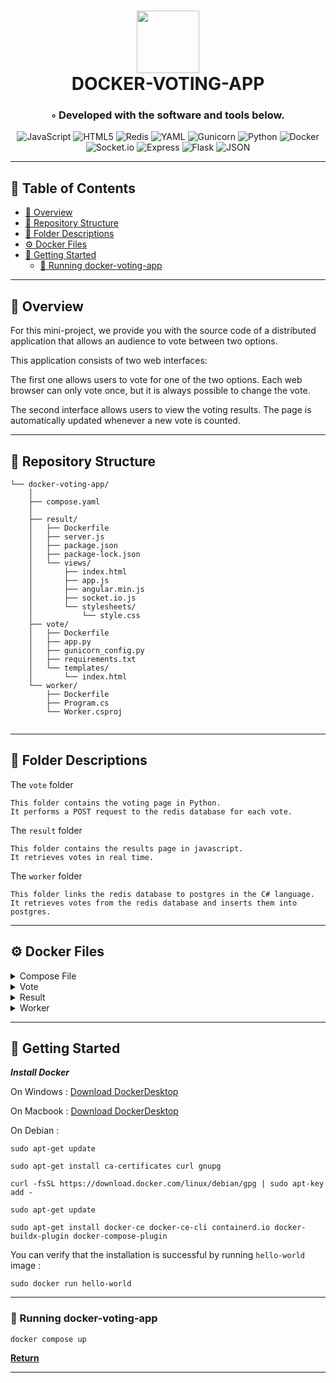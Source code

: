 <div align="center">
<h1 align="center">
<img src="https://i.imgur.com/6ZeiCD9.png" width="100" />
<br>DOCKER-VOTING-APP</h1>
<h3>◦ Developed with the software and tools below.</h3>

<p align="center">
<img src="https://img.shields.io/badge/JavaScript-F7DF1E.svg?style=flat-square&logo=JavaScript&logoColor=black" alt="JavaScript" />
<img src="https://img.shields.io/badge/HTML5-E34F26.svg?style=flat-square&logo=HTML5&logoColor=white" alt="HTML5" />
<img src="https://img.shields.io/badge/Redis-DC382D.svg?style=flat-square&logo=Redis&logoColor=white" alt="Redis" />
<img src="https://img.shields.io/badge/YAML-CB171E.svg?style=flat-square&logo=YAML&logoColor=white" alt="YAML" />
<img src="https://img.shields.io/badge/Gunicorn-499848.svg?style=flat-square&logo=Gunicorn&logoColor=white" alt="Gunicorn" />
<img src="https://img.shields.io/badge/Python-3776AB.svg?style=flat-square&logo=Python&logoColor=white" alt="Python" />

<img src="https://img.shields.io/badge/Docker-2496ED.svg?style=flat-square&logo=Docker&logoColor=white" alt="Docker" />
<img src="https://img.shields.io/badge/Socket.io-010101.svg?style=flat-square&logo=socketdotio&logoColor=white" alt="Socket.io" />
<img src="https://img.shields.io/badge/Express-000000.svg?style=flat-square&logo=Express&logoColor=white" alt="Express" />
<img src="https://img.shields.io/badge/Flask-000000.svg?style=flat-square&logo=Flask&logoColor=white" alt="Flask" />
<img src="https://img.shields.io/badge/JSON-000000.svg?style=flat-square&logo=JSON&logoColor=white" alt="JSON" />
</p>
</div>

---

## 📖 Table of Contents
- [📍 Overview](#-overview)
- [📂 Repository Structure](#-repository-structure)
- [📂 Folder Descriptions](#-folder-descriptions)
- [⚙️ Docker Files](#-docker-files)
- [🚀 Getting Started](#-getting-started)
    - [🤖 Running docker-voting-app](#-running-docker-voting-app)

---

## 📍 Overview

For this mini-project, we provide you with the source code of a distributed application that allows an audience to vote between two options.

This application consists of two web interfaces:

The first one allows users to vote for one of the two options. Each web browser can only vote once, but it is always possible to change the vote.

The second interface allows users to view the voting results. The page is automatically updated whenever a new vote is counted.

---

## 📂 Repository Structure

```
└── docker-voting-app/
    │ 
    ├── compose.yaml
    │ 
    ├── result/
    │   ├── Dockerfile
    │   ├── server.js
    │   ├── package.json
    │   ├── package-lock.json
    │   └── views/
    │       ├── index.html
    │       ├── app.js
    │       ├── angular.min.js
    │       ├── socket.io.js
    │       └── stylesheets/
    │           └── style.css
    ├── vote/
    │   ├── Dockerfile
    │   ├── app.py
    │   ├── gunicorn_config.py
    │   ├── requirements.txt
    │   └── templates/
    │       └── index.html
    └── worker/
        ├── Dockerfile
        ├── Program.cs
        └── Worker.csproj
        
```
---

## 📂 Folder Descriptions

The `vote` folder

```
This folder contains the voting page in Python. 
It performs a POST request to the redis database for each vote.
```

The `result` folder

```
This folder contains the results page in javascript. 
It retrieves votes in real time.   
```

The `worker` folder

```
This folder links the redis database to postgres in the C# language. 
It retrieves votes from the redis database and inserts them into postgres.
```

---

## ⚙️ Docker Files

<details closed><summary>Compose File</summary>

[Compose](https://github.com/DoryanPl/docker-voting-app/blob/master/compose.yaml)

```
services:
  vote:
      container_name: vote
      build: ./vote
      restart: always
      ports:
        - "8080:8080"

  redis:
      container_name: redis
      image: "redis:alpine"
      volumes:
        - redis-data:/data
      restart: always
      depends_on:
      - vote

  worker:
      container_name: worker
      build: ./worker
      restart: always
      depends_on:
      - redis

  result:
      container_name: result
      build: ./result
      restart: always
      ports:
        - "8081:8081"

  postgres:
      container_name: postgres
      image: postgres:14-alpine
      ports:
        - 5432:5432
      environment:
        - POSTGRES_PASSWORD=postgres
        - POSTGRES_USER=postgres
        - POSTGRES_DB=postgres
      volumes: 
        - postgres-data:/var/lib/postgresql/data
      restart: always
      depends_on:
      - worker
      - result

volumes:
  redis-data:
  postgres-data:

```

</details>


<details closed><summary>Vote</summary>

[Dockerfile](https://github.com/DoryanPl/docker-voting-app/blob/main/vote/Dockerfile)

```
FROM python:3.12-alpine
WORKDIR /code
COPY requirements.txt requirements.txt
RUN pip install -r requirements.txt
COPY . .
EXPOSE 8080
CMD ["gunicorn", "app:app", "-c", "gunicorn_config.py"]
```

</details>

<details closed><summary>Result</summary>

[Dockerfile](https://github.com/DoryanPl/docker-voting-app/blob/main/result/Dockerfile)

```
FROM node:20.8-alpine
ENV NODE_ENV production
WORKDIR /usr/src/app
COPY package*.json .
RUN npm install
RUN npm ci --omit=dev
USER node
COPY --chown=node:node . .
EXPOSE 8081
CMD ["npm", "start"]
```

</details>

<details closed><summary>Worker</summary>

[Dockerfile](https://github.com/DoryanPl/docker-voting-app/blob/main/worker/Dockerfile) 

```
FROM mcr.microsoft.com/dotnet/sdk:7.0 AS build-env
WORKDIR /App

COPY . ./
RUN dotnet restore
RUN dotnet publish -c release --self-contained false --no-restore -o out

FROM mcr.microsoft.com/dotnet/aspnet:7.0
WORKDIR /App
COPY --from=build-env /App/out .
ENTRYPOINT ["dotnet", "Worker.dll"]

```

</details>

---

## 🚀 Getting Started

***Install Docker***

On Windows :  [Download DockerDesktop](https://desktop.docker.com/win/main/amd64/Docker%20Desktop%20Installer.exe)

On Macbook : [Download DockerDesktop](https://desktop.docker.com/mac/main/arm64/Docker.dmg?utm_source=docker&utm_medium=webreferral&utm_campaign=docs-driven-download-mac-arm64)

On Debian : 
```
sudo apt-get update
```

```
sudo apt-get install ca-certificates curl gnupg
```

```
curl -fsSL https://download.docker.com/linux/debian/gpg | sudo apt-key add -
```

```
sudo apt-get update
```

```
sudo apt-get install docker-ce docker-ce-cli containerd.io docker-buildx-plugin docker-compose-plugin
```

You can verify that the installation is successful by running `hello-world` image : 

```
sudo docker run hello-world
```

---

### 🤖 Running docker-voting-app

```
docker compose up
```

[**Return**](#Top)

---

